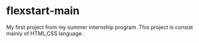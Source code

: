 # flexstart-main
My first project from my summer internship program .This project is consist mainly of HTML,CSS language.
